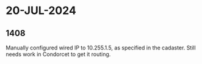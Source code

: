 # 20-JUL-2024

## 1408

Manually configured wired IP to 10.255.1.5, as specified in the cadaster. Still needs work in
Condorcet to get it routing.
